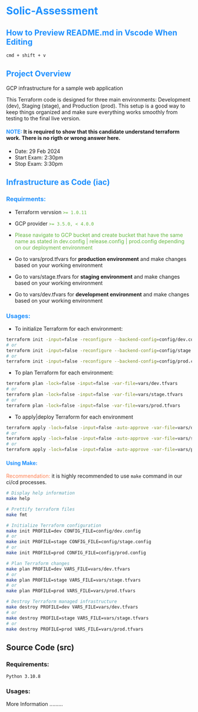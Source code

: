 # <span style="color:dodgerblue;">Solic-Assessment</span>
## <span style="color:dodgerblue;">How to Preview README.md in Vscode When Editing</span>
````bash
cmd + shift + v
````
## <span style="color:dodgerblue;">Project Overview</span>
GCP infrastructure for a sample web application 

This Terraform code is designed for three main environments: Development (dev), Staging (stage), and Production (prod). This setup is a good way to keep things organized and make sure everything works smoothly from testing to the final live version.

#### <span style="color:dodgerblue;">NOTE:</span> It is required to show that this candidate understand terraform work. There is no rigth or wrong  answer here. 
- Date: 29 Feb 2024
- Start Exam: 2:30pm
- Stop Exam: 3:30pm


## <span style="color:dodgerblue;">Infrastructure as Code (iac)</span>


### <span style="color:dodgerblue;">Requirments:</span>
- Terraform vervsion <span style="color: #65B741;">`>= 1.0.11`</span>
- GCP provider <span style="color: #65B741;">`>= 3.5.0, < 4.0.0`</span>

- <span style="color: #65B741;">Please navigate to GCP bucket and create bucket that have the same name as stated in dev.config | release.config | prod.config depending on our deployment environment</span>


- Go to vars/prod.tfvars for __**production environment**__ and make changes based on your working environment
- Go to vars/stage.tfvars for __**staging environment**__ and make changes based on your working environment
- Go to vars/dev.tfvars for __**development environment**__ and make changes based on your working environment

### <span style="color:dodgerblue;">Usages:</span>

- To initialize Terraform for each environment:
````bash 
terraform init -input=false -reconfigure --backend-config=config/dev.config    
# or
terraform init -input=false -reconfigure --backend-config=config/stage.config 
# or 
terraform init -input=false -reconfigure --backend-config=config/prod.config 
````
- To plan Terraform for each environment:
````bash
terraform plan -lock=false -input=false -var-file=vars/dev.tfvars
# or
terraform plan -lock=false -input=false -var-file=vars/stage.tfvars 
# or 
terraform plan -lock=false -input=false -var-file=vars/prod.tfvars 
````
- To apply|deploy Terraform for each environment
````bash
terraform apply -lock=false -input=false -auto-approve -var-file=vars/dev.tfvars
# or
terraform apply -lock=false -input=false -auto-approve -var-file=vars/stage.tfvars
# or
terraform apply -lock=false -input=false -auto-approve -var-file=vars/prod.tfvars
````

#### <span style="color:dodgerblue;">Using Make:</span>

<span style="color: coral;">Recommendation:</span> it is highly recommended to use `make` command in our ci/cd processes.
````bash
# Display help information
make help

# Prettify terraform files
make fmt

# Initialize Terraform configuration
make init PROFILE=dev CONFIG_FILE=config/dev.config
# or
make init PROFILE=stage CONFIG_FILE=config/stage.config
# or
make init PROFILE=prod CONFIG_FILE=config/prod.config

# Plan Terraform changes
make plan PROFILE=dev VARS_FILE=vars/dev.tfvars
# or 
make plan PROFILE=stage VARS_FILE=vars/stage.tfvars
# or 
make plan PROFILE=prod VARS_FILE=vars/prod.tfvars

# Destroy Terraform managed infrastructure
make destroy PROFILE=dev VARS_FILE=vars/dev.tfvars
# or 
make destroy PROFILE=stage VARS_FILE=vars/stage.tfvars
# or 
make destroy PROFILE=prod VARS_FILE=vars/prod.tfvars
````

## Source Code (src)
### Requirements:
`Python 3.10.8`

### Usages:
More Information .........